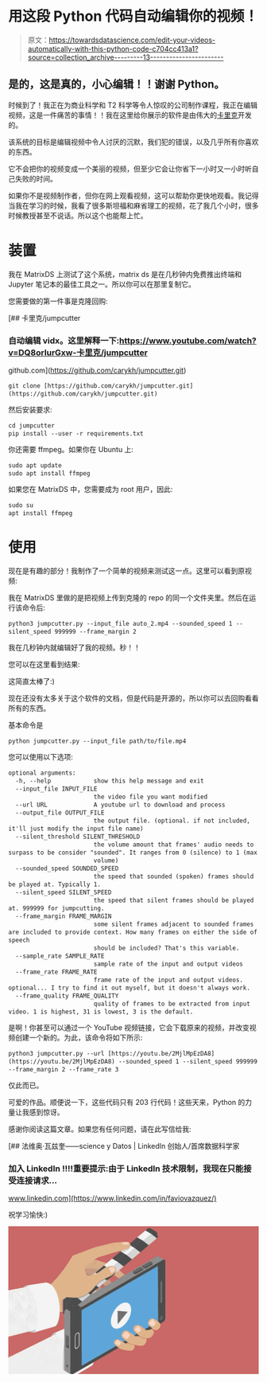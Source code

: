 # 用这段 Python 代码自动编辑你的视频！

> 原文：<https://towardsdatascience.com/edit-your-videos-automatically-with-this-python-code-c704cc413a1?source=collection_archive---------13----------------------->

## 是的，这是真的，小心编辑！！谢谢 Python。

时候到了！我正在为商业科学和 T2 科学等令人惊叹的公司制作课程，我正在编辑视频，这是一件痛苦的事情！！我在这里给你展示的软件是由伟大的[卡里克](https://www.youtube.com/user/carykh)开发的。

该系统的目标是编辑视频中令人讨厌的沉默，我们犯的错误，以及几乎所有你喜欢的东西。

它不会把你的视频变成一个美丽的视频，但至少它会让你省下一小时又一小时听自己失败的时间。

如果你不是视频制作者，但你在网上观看视频，这可以帮助你更快地观看。我记得当我在学习的时候，我看了很多斯坦福和麻省理工的视频，花了我几个小时，很多时候教授甚至不说话。所以这个也能帮上忙。

# 装置

我在 MatrixDS 上测试了这个系统，matrix ds 是在几秒钟内免费推出终端和 Jupyter 笔记本的最佳工具之一。所以你可以在那里复制它。

您需要做的第一件事是克隆回购:

[](https://github.com/carykh/jumpcutter.git) [## 卡里克/jumpcutter

### 自动编辑 vidx。这里解释一下:https://www.youtube.com/watch?v=DQ8orIurGxw-卡里克/jumpcutter

github.com](https://github.com/carykh/jumpcutter.git) 

```
git clone [https://github.com/carykh/jumpcutter.git](https://github.com/carykh/jumpcutter.git)
```

然后安装要求:

```
cd jumpcutter
pip install --user -r requirements.txt
```

你还需要 ffmpeg。如果你在 Ubuntu 上:

```
sudo apt update
sudo apt install ffmpeg
```

如果您在 MatrixDS 中，您需要成为 root 用户，因此:

```
sudo su
apt install ffmpeg
```

# 使用

现在是有趣的部分！我制作了一个简单的视频来测试这一点。这里可以看到原视频:

我在 MatrixDS 里做的是把视频上传到克隆的 repo 的同一个文件夹里。然后在运行该命令后:

```
python3 jumpcutter.py --input_file auto_2.mp4 --sounded_speed 1 --silent_speed 999999 --frame_margin 2
```

我在几秒钟内就编辑好了我的视频。秒！！

您可以在这里看到结果:

这简直太棒了:)

现在还没有太多关于这个软件的文档，但是代码是开源的，所以你可以去回购看看所有的东西。

基本命令是

```
python jumpcutter.py --input_file path/to/file.mp4
```

您可以使用以下选项:

```
optional arguments:
  -h, --help            show this help message and exit
  --input_file INPUT_FILE
                        the video file you want modified
  --url URL             A youtube url to download and process
  --output_file OUTPUT_FILE
                        the output file. (optional. if not included, it'll just modify the input file name)
  --silent_threshold SILENT_THRESHOLD
                        the volume amount that frames' audio needs to surpass to be consider "sounded". It ranges from 0 (silence) to 1 (max
                        volume)
  --sounded_speed SOUNDED_SPEED
                        the speed that sounded (spoken) frames should be played at. Typically 1.
  --silent_speed SILENT_SPEED
                        the speed that silent frames should be played at. 999999 for jumpcutting.
  --frame_margin FRAME_MARGIN
                        some silent frames adjacent to sounded frames are included to provide context. How many frames on either the side of speech
                        should be included? That's this variable.
  --sample_rate SAMPLE_RATE
                        sample rate of the input and output videos
  --frame_rate FRAME_RATE
                        frame rate of the input and output videos. optional... I try to find it out myself, but it doesn't always work.
  --frame_quality FRAME_QUALITY
                        quality of frames to be extracted from input video. 1 is highest, 31 is lowest, 3 is the default.
```

是啊！你甚至可以通过一个 YouTube 视频链接，它会下载原来的视频，并改变视频创建一个新的。为此，该命令将如下所示:

```
python3 jumpcutter.py --url [https://youtu.be/2MjlMpEzDA8](https://youtu.be/2MjlMpEzDA8) --sounded_speed 1 --silent_speed 999999 --frame_margin 2 --frame_rate 3
```

仅此而已。

可爱的作品。顺便说一下，这些代码只有 203 行代码！这些天来，Python 的力量让我感到惊讶。

感谢你阅读这篇文章。如果您有任何问题，请在此写信给我:

[](https://www.linkedin.com/in/faviovazquez/) [## 法维奥·瓦兹奎——science y Datos | LinkedIn 创始人/首席数据科学家

### 加入 LinkedIn ‼️‼️重要提示:由于 LinkedIn 技术限制，我现在只能接受连接请求…

www.linkedin.com](https://www.linkedin.com/in/faviovazquez/) 

祝学习愉快:)

![](img/e42964ce99613fd55fbcb27ea45dfa30.png)